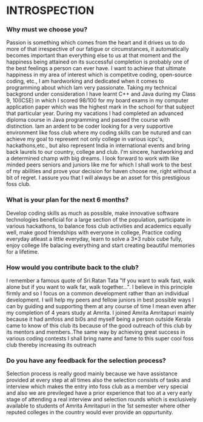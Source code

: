 # INTROSPECTION 
### Why must we choose you?
Passion is something which comes from the heart and it drives us to do more of that irrespective of our fatigue or circumstances, it automatically
becomes important than everything else to us at that moment and the happiness being attained on its successful completion is probably one of the 
best feelings a person can ever have. I want to achieve that ultimate happiness in my area of interest which is competitve coding, open-source 
coding, etc., I am hardworking and dedicated when it comes to programming about which Iam very passionate. Taking my technical backgrond under 
consideration I have learnt C++ and Java during my Class 9, 10(ICSE) in which I scored 98/100 for my board exams in my computer application paper 
which was the highest mark in the school for that subject that particular year. During my vacations I had completed an advanced diploma course in 
Java programming and passed the course with distinction. Iam an ardent to be coder looking for a very supportive environment like foss club where my 
coding skills can be nutured and can achieve my goal to represent not only college in various icpc's, hackathons,etc., but also represent India in 
international events and bring back laurels to our country, college and club. I'm sincere, hardworking and a determined champ with big dreams. I look
forward to work with like minded peers seniors and juniors like me for which I shall work to the best of my abilities and prove your decision for haven
choose me, right without a bit of regret. I assure you that I will always be an asset for this prestigious foss club.  
### What is your plan for the next 6 months?
Develop coding skills as much as possible, make innovative software technologies beneficial for a large section of the population, participate in various
hackathons, to balance foss club activities and academics equally well, make good friendships with everyone in college, Practice coding everyday atleast 
a little everyday, learn to solve a 3*3 rubix cube fully, enjoy college life balacing everything and start creating beautiful memories for a lifetime.
### How would you contribute back to the club?
I remember a famous quote of Sri.Ratan Tata "If you want to walk fast, walk alone but if you want to walk far, walk together...". I believe in this 
principle firmly and so I focus on a common development rather than an individual development. I will help my peers and fellow juniors in best possible
ways I can by guiding and supporting them at any course of time I mean even after my completion of 4 years study at Amrita. I joined Amrita Amritapuri
mainly because it had amfoss and bi0s and myself being a person outside Kerala came to know of this club its because of the good outreach of this club 
by its mentors and members..The same way by achieving great success in various coding contests I shall bring name and fame to this super cool foss club
thereby increasing its outreach
### Do you have any feedback for the selection process?
Selection process is really good mainly because we have assistance provided at every step at all times also the selection consists of tasks and 
interview which makes the entry into foss club as a member very special and also we are previleged have a prior experience that too at a very early stage of attending
a real interview and selection rounds which is exclusively available to students of Amrita Amritapuri in the 1st semester where other reputed colleges 
in the country would ever provide an oppurtunity.
